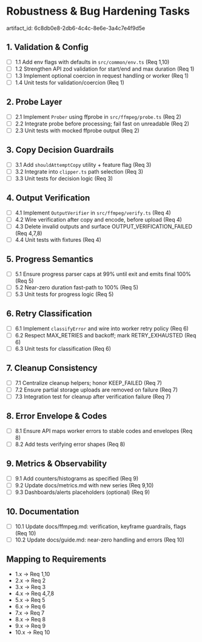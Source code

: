 # Robustness & Bug Hardening Tasks

artifact_id: 6c8db0e8-2db6-4c4c-8e6e-3a4c7e4f9d5e

## 1. Validation & Config

-   [ ] 1.1 Add env flags with defaults in `src/common/env.ts` (Req 1,10)
-   [ ] 1.2 Strengthen API zod validation for start/end and max duration (Req 1)
-   [ ] 1.3 Implement optional coercion in request handling or worker (Req 1)
-   [ ] 1.4 Unit tests for validation/coercion (Req 1)

## 2. Probe Layer

-   [ ] 2.1 Implement `Prober` using ffprobe in `src/ffmpeg/probe.ts` (Req 2)
-   [ ] 2.2 Integrate probe before processing; fail fast on unreadable (Req 2)
-   [ ] 2.3 Unit tests with mocked ffprobe output (Req 2)

## 3. Copy Decision Guardrails

-   [ ] 3.1 Add `shouldAttemptCopy` utility + feature flag (Req 3)
-   [ ] 3.2 Integrate into `clipper.ts` path selection (Req 3)
-   [ ] 3.3 Unit tests for decision logic (Req 3)

## 4. Output Verification

-   [ ] 4.1 Implement `OutputVerifier` in `src/ffmpeg/verify.ts` (Req 4)
-   [ ] 4.2 Wire verification after copy and encode, before upload (Req 4)
-   [ ] 4.3 Delete invalid outputs and surface OUTPUT_VERIFICATION_FAILED (Req 4,7,8)
-   [ ] 4.4 Unit tests with fixtures (Req 4)

## 5. Progress Semantics

-   [ ] 5.1 Ensure progress parser caps at 99% until exit and emits final 100% (Req 5)
-   [ ] 5.2 Near-zero duration fast-path to 100% (Req 5)
-   [ ] 5.3 Unit tests for progress logic (Req 5)

## 6. Retry Classification

-   [ ] 6.1 Implement `classifyError` and wire into worker retry policy (Req 6)
-   [ ] 6.2 Respect MAX_RETRIES and backoff; mark RETRY_EXHAUSTED (Req 6)
-   [ ] 6.3 Unit tests for classification (Req 6)

## 7. Cleanup Consistency

-   [ ] 7.1 Centralize cleanup helpers; honor KEEP_FAILED (Req 7)
-   [ ] 7.2 Ensure partial storage uploads are removed on failure (Req 7)
-   [ ] 7.3 Integration test for cleanup after verification failure (Req 7)

## 8. Error Envelope & Codes

-   [ ] 8.1 Ensure API maps worker errors to stable codes and envelopes (Req 8)
-   [ ] 8.2 Add tests verifying error shapes (Req 8)

## 9. Metrics & Observability

-   [ ] 9.1 Add counters/histograms as specified (Req 9)
-   [ ] 9.2 Update docs/metrics.md with new series (Req 9,10)
-   [ ] 9.3 Dashboards/alerts placeholders (optional) (Req 9)

## 10. Documentation

-   [ ] 10.1 Update docs/ffmpeg.md: verification, keyframe guardrails, flags (Req 10)
-   [ ] 10.2 Update docs/guide.md: near-zero handling and errors (Req 10)

## Mapping to Requirements

-   1.x → Req 1,10
-   2.x → Req 2
-   3.x → Req 3
-   4.x → Req 4,7,8
-   5.x → Req 5
-   6.x → Req 6
-   7.x → Req 7
-   8.x → Req 8
-   9.x → Req 9
-   10.x → Req 10
